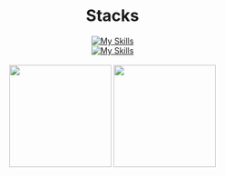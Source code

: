 <div align="center">
  <h1>Stacks</h1>
  <a href="https://skillicons.dev">
    <img src="https://skillicons.dev/icons?i=py,js,nodejs,react,ts,nextjs,java,spring,express&theme=dark" alt="My Skills" />
    <br>
    <img src="https://skillicons.dev/icons?i=postgres,html,css,django,fastapi,tailwind,docker,mongodb,git&theme=dark" alt="My Skills" />
  </a>
</div>
<br>
<div align="center">
  <img height="180em" src="https://github-readme-stats.vercel.app/api?username=victorlima11&show_icons=true&theme=tokyonight"/>
  <img height="180em" src="https://github-readme-stats.vercel.app/api/top-langs/?username=victorlima11&layout=compact&theme=tokyonight"/>
</div>
<br>
